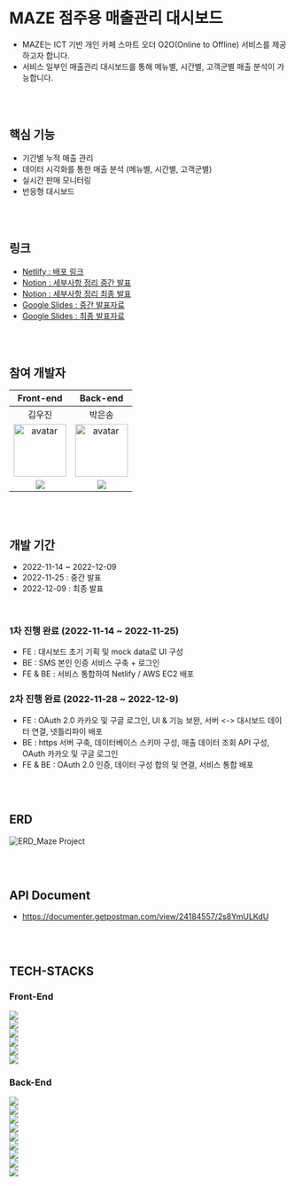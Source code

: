 # MAZE 점주용 매출관리 대시보드
- MAZE는 ICT 기반 개인 카페 스마트 오더 O2O(Online to Offline) 서비스를 제공하고자 합니다.
- 서비스 일부인 매출관리 대시보드를 통해 메뉴별, 시간별, 고객군별 매출 분석이 가능합니다.

</br>
</br>

## 핵심 기능
- 기간별 누적 매출 관리
- 데이터 시각화를 통한 매출 분석 (메뉴별, 시간별, 고객군별)
- 실시간 판매 모니터링
- 반응형 대시보드

</br>
</br>

## 링크
- <a href="https://maze-dashboard-wecode.netlify.app/">Netlify : 배포 링크</a>
- <a href="https://www.notion.so/Maze-Wecode-d73b4212f25e43ff968c5adc32cd6cdf">Notion : 세부사항 정리 중간 발표</a>
- <a href="https://www.notion.so/Maze-Wecode-c926dbf3e55d4ed19f758272adbaaed5">Notion : 세부사항 정리 최종 발표</a>
- <a href="https://docs.google.com/presentation/d/143y5fC5Mu6RUIq8OaurH0zLlxHBdAL6O8Y7xSRe5h9w/edit#slide=id.g197fe1dd980_0_10">Google Slides : 중간 발표자료</a>
- <a href="https://docs.google.com/presentation/d/1-o1-SoDOxlsqJgj1XzsN_1Ef2uD3fnc9Dmnf03DKeBM/edit#slide=id.gcb9a0b074_1_0">Google Slides : 최종 발표자료</a>

<br>
<br>

## 참여 개발자
|Front-end|Back-end|
| :--: | :--: |
|김우진|박은송|
|<img width="95px" height="95px" src="https://avatars.githubusercontent.com/u/111094669?v=4" alt="avatar"/> | <img width="95px" height="95px" src="https://avatars.githubusercontent.com/u/111448985?v=4" alt="avatar"/>|
|[<img src="https://img.shields.io/badge/GitHub-181717?style=for-the-badge&logo=GitHub&logoColor=white"/>](https://github.com/w00jinkim)|[<img src="https://img.shields.io/badge/GitHub-181717?style=for-the-badge&logo=GitHub&logoColor=white"/>](https://github.com/Eunsong-Park)|


</br>
</br>

## 개발 기간
- 2022-11-14 ~ 2022-12-09
- 2022-11-25 : 중간 발표
- 2022-12-09 : 최종 발표

</br>

### 1차 진행 완료 (2022-11-14 ~ 2022-11-25)
- FE : 대시보드 초기 기획 및 mock data로 UI 구성
- BE : SMS 본인 인증 서비스 구축 + 로그인
- FE & BE : 서비스 통합하여 Netlify / AWS EC2 배포

### 2차 진행 완료 (2022-11-28 ~ 2022-12-9)
- FE : OAuth 2.0 카카오 및 구글 로그인, UI & 기능 보완, 서버 <-> 대시보드 데이터 연결, 넷틀리파이 배포
- BE : https 서버 구축, 데이터베이스 스키마 구성, 매출 데이터 조회 API 구성, OAuth 카카오 및 구글 로그인
- FE & BE : OAuth 2.0 인증, 데이터 구성 합의 및 연결, 서비스 통합 배포

</br>
</br>

## ERD
![ERD_Maze Project](https://user-images.githubusercontent.com/111448985/206466653-8d2260c1-3ef4-454d-bfd7-5eeddadd7535.png)

</br>
</br>

## API Document
- https://documenter.getpostman.com/view/24184557/2s8YmULKdU

</br>
</br>

## TECH-STACKS 

### Front-End
<p>
<img src="https://img.shields.io/badge/JavaScript-F7DF1E?logo=JavaScript&logoColor=white&style=for-the-badge" /> <br>
<img src="https://img.shields.io/badge/React-61DAFB?logo=React&logoColor=white&style=for-the-badge" /> <br>
<img src="https://img.shields.io/badge/TailwindCSS-06B6D4?logo=TailwindCSS&logoColor=white&style=for-the-badge" /> <br>
<img src="https://img.shields.io/badge/Netlify-00C7B7?logo=Netlify&logoColor=white&style=for-the-badge" /> <br>
<img src="https://img.shields.io/badge/Kakao_API-FFCD00?logo=KakaoTalk&logoColor=white&style=for-the-badge" /> <br>
<img src="https://img.shields.io/badge/Google_API-4285F4?logo=Google&logoColor=white&style=for-the-badge" /> <br>
</p>
  
### Back-End
<p>
<img src="https://img.shields.io/badge/EC2-FF9900?logo=Amazon-EC2&logoColor=white&style=for-the-badge" /> <br>
<img src="https://img.shields.io/badge/RDS-527FFF?logo=Amazon-RDS&logoColor=white&style=for-the-badge" /> <br>
<img src="https://img.shields.io/badge/Node.js-339933?logo=Node.js&logoColor=white&style=for-the-badge" /> <br>
<img src="https://img.shields.io/badge/Express-000000?logo=Express&logoColor=white&style=for-the-badge" /> <br>
<img src="https://img.shields.io/badge/Sequelize-52B0E7?logo=Sequelize&logoColor=white&style=for-the-badge" /> <br>
<img src="https://img.shields.io/badge/mysql-4479A1?logo=mysql&logoColor=white&style=for-the-badge" /> <br>
<img src="https://img.shields.io/badge/redis-DC382D?logo=redis&logoColor=white&style=for-the-badge" /> <br>
<img src="https://img.shields.io/badge/Naver-31C954?logo=Naver&logoColor=white&style=for-the-badge" /> <br>
<img src="https://img.shields.io/badge/Amazon_AWS-232F3E?logo=AmazonAWS&logoColor=white&style=for-the-badge" /> <br>  
 </p>

